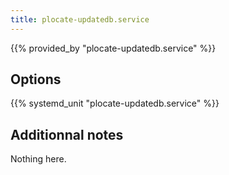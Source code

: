 ```yaml
---
title: plocate-updatedb.service
---
```


{{% provided_by "plocate-updatedb.service" %}}

## Options

{{% systemd_unit "plocate-updatedb.service" %}}

## Additionnal notes

Nothing here.